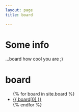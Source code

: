 ```yaml
---
layout: page 
title: board

---
```


# Some info 
...board how cool you are ;)

<div class="page-content wc-container">
	<div class="post">
		<h1>board</h1>  
		<ul>
			{% for board in site.board %}
			<li><a href="{{ '/_board/' | append:board[0] | relative_url }}">{{ board[0] }}</a></li>
			{% endfor %}
		</ul>
	</div>
</div>